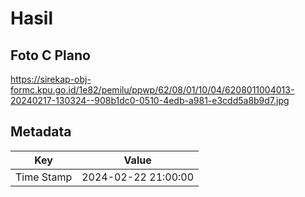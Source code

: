 # Hasil

## Foto C Plano

https://sirekap-obj-formc.kpu.go.id/1e82/pemilu/ppwp/62/08/01/10/04/6208011004013-20240217-130324--908b1dc0-0510-4edb-a981-e3cdd5a8b9d7.jpg


## Metadata

| Key        | Value               |
| ---------- | ------------------- |
| Time Stamp | 2024-02-22 21:00:00 |



